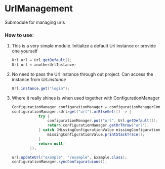 # UrlManagement
Submodule for managing urls

### How to use:
1. This is a very simple module. Initialize a default Url instance or provide one yourself
    ```java
    Url url = Url.getDefault();
    Url url = anotherUrlInstance;
    ```

2. No need to pass the Url instance through out project. Can access the instance from *Url.instance*
    ```java
    Url.instance.get("login");
    ```

3. Where it really shines is when used together with ConfigurationManager
    ```java
    ConfigurationManager configurationManager = configurationManagerComponent.getConfigurationManager();
    configurationManager.<Url>get("url").orElseGet(() -> {
                try {
                    configurationManager.put("url", Url.getDefault());
                    return configurationManager.getOrThrow("url");
                } catch (MissingConfigurationValue missingConfigurationValue) {
                    missingConfigurationValue.printStackTrace();
                }
                return null;
            });
    
    url.updateUrl("example", "/example", Example.class);
    configurationManager.syncConfiguratuions();
    ```
